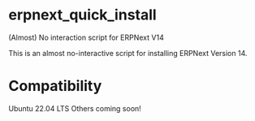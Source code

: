 # erpnext_quick_install
(Almost) No interaction script for ERPNext V14

This is an almost no-interactive script for installing ERPNext Version 14.

# Compatibility

Ubuntu 22.04 LTS
Others coming soon!
